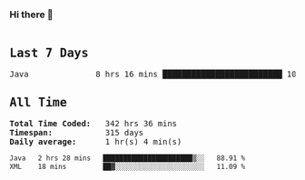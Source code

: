 ### Hi there 👋

<!--WakaTime-Start-->
<pre><h2>Last 7 Days</h2>Java              8 hrs 16 mins █████████████████████████ 100.00 %</br><h2>All Time</h2><strong>Total Time Coded:   </strong>342 hrs 36 mins</br><strong>Timespan:           </strong>315 days</br><strong>Daily average:      </strong>1 hr(s) 4 min(s)</pre>
<!--WakaTime-End-->

<!--START_SECTION:waka-->

```txt
Java   2 hrs 28 mins   ██████████████████████▒░░   88.91 %
XML    18 mins         ██▓░░░░░░░░░░░░░░░░░░░░░░   11.09 %
```

<!--END_SECTION:waka-->

 <!-- waka-box start -->
 <!-- waka-box end -->
